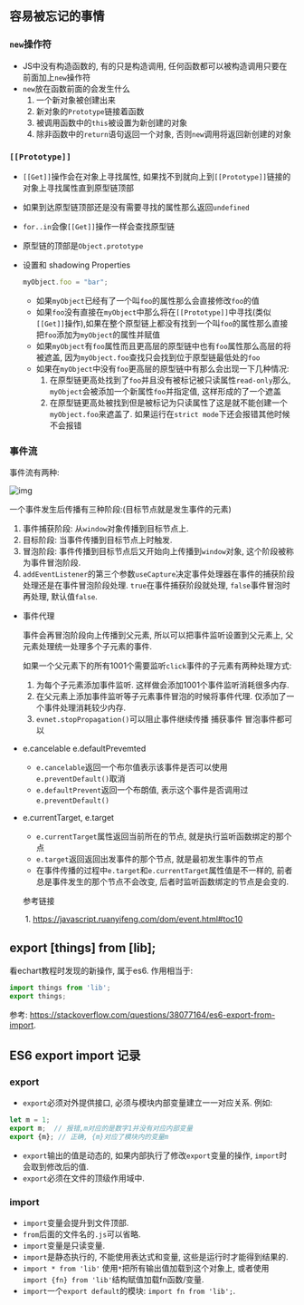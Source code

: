 ## 容易被忘记的事情

### `new`操作符

- JS中没有构造函数的, 有的只是构造调用, 任何函数都可以被构造调用只要在前面加上`new`操作符
- `new`放在函数前面的会发生什么
  1. 一个新对象被创建出来
  2. 新对象的`Prototype`链接着函数
  3. 被调用函数中的`this`被设置为新创建的对象
  4. 除非函数中的`return`语句返回一个对象, 否则`new`调用将返回新创建的对象

### `[[Prototype]]`

- `[[Get]]`操作会在对象上寻找属性, 如果找不到就向上到`[[Prototype]]`链接的对象上寻找属性直到原型链顶部

- 如果到达原型链顶部还是没有需要寻找的属性那么返回`undefined`

- `for..in`会像`[[Get]]`操作一样会查找原型链

- 原型链的顶部是`Object.prototype`

- 设置和 shadowing Properties

  ```javascript
  myObject.foo = "bar";
  ```

  - 如果`myObject`已经有了一个叫`foo`的属性那么会直接修改`foo`的值
  - 如果`foo`没有直接在`myObject`中那么将在`[[Prototype]]`中寻找(类似`[[Get]]`操作),如果在整个原型链上都没有找到一个叫`foo`的属性那么直接把`foo`添加为`myObject`的属性并赋值
  - 如果`myObject`有`foo`属性而且更高层的原型链中也有`foo`属性那么高层的将被遮盖, 因为`myObject.foo`查找只会找到位于原型链最低处的`foo`
  - 如果在`myObject`中没有`foo`更高层的原型链中有那么会出现一下几种情况:
    1. 在原型链更高处找到了`foo`并且没有被标记被只读属性`read-only`那么, `myObject`会被添加一个新属性`foo`并指定值, 这样形成的了一个遮盖
    2. 在原型链更高处被找到但是被标记为只读属性了这是就不能创建一个`myObject.foo`来遮盖了. 如果运行在`strict mode`下还会报错其他时候不会报错

### 事件流

事件流有两种:

![img](https://pic1.zhimg.com/80/v2-bf3b8dbab027713a2b21b9e8a5b7a6c4_hd.jpg)

一个事件发生后传播有三种阶段:(目标节点就是发生事件的元素)

1. 事件捕获阶段: 从`window`对象传播到目标节点上.
2. 目标阶段: 当事件传播到目标节点上时触发.
3. 冒泡阶段: 事件传播到目标节点后又开始向上传播到`window`对象, 这个阶段被称为事件冒泡阶段.
4. `addEventListener`的第三个参数`useCapture`决定事件处理器在事件的捕获阶段处理还是在事件冒泡阶段处理. `true`在事件捕获阶段就处理, `false`事件冒泡时再处理, 默认值`false`.

- 事件代理

  事件会再冒泡阶段向上传播到父元素, 所以可以把事件监听设置到父元素上, 父元素处理统一处理多个子元素的事件.

  如果一个父元素下的所有1001个需要监听`click`事件的子元素有两种处理方式:

  1. 为每个子元素添加事件监听. 这样做会添加1001个事件监听消耗很多内存.
  2. 在父元素上添加事件监听等子元素事件冒泡的时候将事件代理. 仅添加了一个事件处理消耗较少内存.
  3. `evnet.stopPropagation()`可以阻止事件继续传播 捕获事件 冒泡事件都可以

- e.cancelable e.defaultPrevemted
  - `e.cancelable`返回一个布尔值表示该事件是否可以使用`e.preventDefault()`取消
  - `e.defaultPrevent`返回一个布朗值, 表示这个事件是否调用过`e.preventDefault()`

- e.currentTarget, e.target

  - `e.currentTarget`属性返回当前所在的节点, 就是执行监听函数绑定的那个点
  - `e.target`返回返回出发事件的那个节点, 就是最初发生事件的节点
  - 在事件传播的过程中`e.target`和`e.currentTarget`属性值是不一样的, 前者总是事件发生的那个节点不会改变, 后者时监听函数绑定的节点是会变的.

  参考链接

  ​	1. <https://javascript.ruanyifeng.com/dom/event.html#toc10>

## export [things] from [lib];

看echart教程时发现的新操作, 属于es6. 作用相当于:

```ts
import things from 'lib';
export things;
```

参考: <https://stackoverflow.com/questions/38077164/es6-export-from-import>.

## ES6 export import 记录

### export

- `export`必须对外提供接口, 必须与模块内部变量建立一一对应关系. 例如:

```js
let m = 1;
export m;  // 报错,m对应的是数字1并没有对应内部变量
export {m}; // 正确, {m}对应了模块内的变量m
```

- `export`输出的值是动态的, 如果内部执行了修改`export`变量的操作, `import`时会取到修改后的值.
- `export`必须在文件的顶级作用域中.

### import

- `import`变量会提升到文件顶部. 
- `from`后面的文件名的`.js`可以省略.
- `import`变量是只读变量.
- `import`是静态执行的, 不能使用表达式和变量, 这些是运行时才能得到结果的.
- `import * from 'lib'` 使用`*`把所有输出值加载到这个对象上, 或者使用 `import {fn} from 'lib'`结构赋值加载fn函数/变量.
- `import`一个`export default`的模块: `import fn from 'lib';`.

